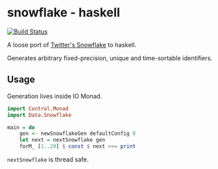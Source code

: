 # snowflake - haskell
[![Build Status](https://travis-ci.org/edofic/snowflake-haskell.png?branch=master)](https://travis-ci.org/edofic/snowflake-haskell)

A loose port of [Twitter's Snowflake](https://github.com/twitter/snowflake) to haskell. 

Generates arbitrary fixed-precision, unique and time-sortable identifiers.

## Usage
Generation lives inside IO Monad. 
```haskell
import Control.Monad
import Data.Snowflake

main = do
    gen <- newSnowflakeGen defaultConfig 0
    let next = nextSnowflake gen
    forM_ [1..20] $ const $ next >>= print
```

`nextSnowflake` is thread safe.
